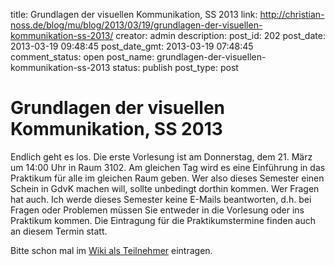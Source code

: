 title: Grundlagen der visuellen Kommunikation, SS 2013
link: http://christian-noss.de/blog/mu/blog/2013/03/19/grundlagen-der-visuellen-kommunikation-ss-2013/
creator: admin
description: 
post_id: 202
post_date: 2013-03-19 09:48:45
post_date_gmt: 2013-03-19 07:48:45
comment_status: open
post_name: grundlagen-der-visuellen-kommunikation-ss-2013
status: publish
post_type: post

# Grundlagen der visuellen Kommunikation, SS 2013

Endlich geht es los. Die erste Vorlesung ist am Donnerstag, dem 21. März um 14:00 Uhr in Raum 3102. Am gleichen Tag wird es eine Einführung in das Praktikum für alle im gleichen Raum geben. Wer also dieses Semester einen Schein in GdvK machen will, sollte unbedingt dorthin kommen. Wer Fragen hat auch. Ich werde dieses Semester keine E-Mails beantworten, d.h. bei Fragen oder Problemen müssen Sie entweder in die Vorlesung oder ins Praktikum kommen. Die Eintragung für die Praktikumstermine finden auch an diesem Termin statt. 

Bitte schon mal im [Wiki als Teilnehmer](http://www.medieninformatik.fh-koeln.de/w/index.php/Grundlagen_der_visuellen_Kommunikation) eintragen.